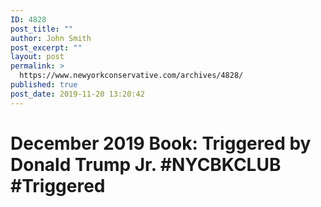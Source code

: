```yaml
---
ID: 4828
post_title: ""
author: John Smith
post_excerpt: ""
layout: post
permalink: >
  https://www.newyorkconservative.com/archives/4828/
published: true
post_date: 2019-11-20 13:20:42
---
```

<!-- wp:heading {"level":1} -->
<h1>December 2019 Book: Triggered by Donald Trump Jr. #NYCBKCLUB #Triggered</h1>
<!-- /wp:heading -->

<!-- wp:image {"id":4829} -->
<figure class="wp-block-image"><img src="https://www.newyorkconservative.com/wp-content/uploads/2019/11/triggered.jpg" alt="" class="wp-image-4829"/></figure>
<!-- /wp:image -->